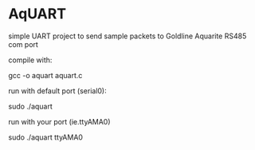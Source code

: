 # AqUART
simple UART project to send sample packets to Goldline Aquarite RS485 com port

compile with:

gcc -o aquart aquart.c

run with default port (serial0):

sudo ./aquart

run with your port (ie.ttyAMA0)

sudo ./aquart ttyAMA0

